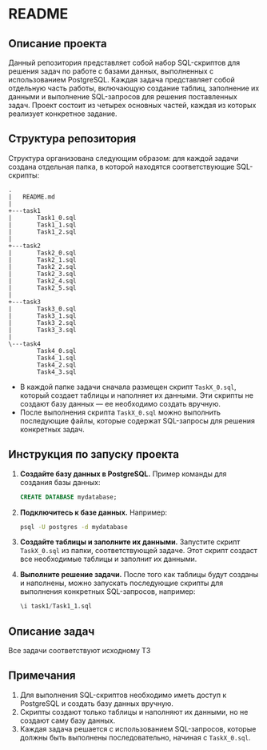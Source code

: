 
# README

## Описание проекта

Данный репозитория представляет собой набор SQL-скриптов для решения задач по работе с базами данных, выполненных с использованием PostgreSQL. Каждая задача представляет собой отдельную часть работы, включающую создание таблиц, заполнение их данными и выполнение SQL-запросов для решения поставленных задач. Проект состоит из четырех основных частей, каждая из которых реализует конкретное задание.


## Структура репозитория
Структура организована следующим образом: для каждой задачи создана отдельная папка, в которой находятся соответствующие SQL-скрипты:

```
.
|   README.md
|
+---task1
|       Task1_0.sql
|       Task1_1.sql
|       Task1_2.sql
|
+---task2
|       Task2_0.sql
|       Task2_1.sql
|       Task2_2.sql
|       Task2_3.sql
|       Task2_4.sql
|       Task2_5.sql
|
+---task3
|       Task3_0.sql
|       Task3_1.sql
|       Task3_2.sql
|       Task3_3.sql
|
\---task4
        Task4_0.sql
        Task4_1.sql
        Task4_2.sql
        Task4_3.sql
```
- В каждой папке задачи сначала размещен скрипт `TaskX_0.sql`, который создает таблицы и наполняет их данными. Эти скрипты не создают базу данных — ее необходимо создать вручную.
- После выполнения скрипта `TaskX_0.sql` можно выполнить последующие файлы, которые содержат SQL-запросы для решения конкретных задач.

## Инструкция по запуску проекта

1. **Создайте базу данных в PostgreSQL.** Пример команды для создания базы данных:
   ```sql
   CREATE DATABASE mydatabase;
   ```

2. **Подключитесь к базе данных.** Например:
   ```bash
   psql -U postgres -d mydatabase
   ```

3. **Создайте таблицы и заполните их данными.** Запустите скрипт `TaskX_0.sql` из папки, соответствующей задаче. Этот скрипт создаст все необходимые таблицы и заполнит их данными.

4. **Выполните решение задачи.** После того как таблицы будут созданы и наполнены, можно запускать последующие скрипты для выполнения конкретных SQL-запросов, например:
   ```sql
   \i task1/Task1_1.sql
   ```


## Описание задач

Все задачи соответствуют исходному ТЗ

## Примечания

1. Для выполнения SQL-скриптов необходимо иметь доступ к PostgreSQL и создать базу данных вручную.
2. Скрипты создают только таблицы и наполняют их данными, но не создают саму базу данных.
3. Каждая задача решается с использованием SQL-запросов, которые должны быть выполнены последовательно, начиная с `TaskX_0.sql`.

